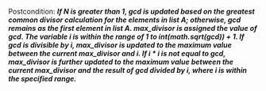 Postcondition: ***If N is greater than 1, gcd is updated based on the greatest common divisor calculation for the elements in list A; otherwise, gcd remains as the first element in list A. max_divisor is assigned the value of gcd. The variable i is within the range of 1 to int(math.sqrt(gcd)) + 1. If gcd is divisible by i, max_divisor is updated to the maximum value between the current max_divisor and i. If i * i is not equal to gcd, max_divisor is further updated to the maximum value between the current max_divisor and the result of gcd divided by i, where i is within the specified range.***